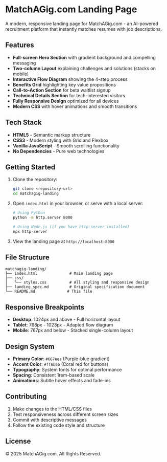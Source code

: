# MatchAGig.com Landing Page

A modern, responsive landing page for MatchAGig.com - an AI-powered recruitment platform that instantly matches resumes with job descriptions.

## Features

- **Full-screen Hero Section** with gradient background and compelling messaging
- **Two-column Layout** explaining challenges and solutions (stacks on mobile)
- **Interactive Flow Diagram** showing the 4-step process
- **Benefits Grid** highlighting key value propositions
- **Call-to-Action Section** for beta waitlist signup
- **Technical Details Section** for tech-interested visitors
- **Fully Responsive Design** optimized for all devices
- **Modern CSS** with hover animations and smooth transitions

## Tech Stack

- **HTML5** - Semantic markup structure
- **CSS3** - Modern styling with Grid and Flexbox
- **Vanilla JavaScript** - Smooth scrolling functionality
- **No Dependencies** - Pure web technologies

## Getting Started

1. Clone the repository:
   ```bash
   git clone <repository-url>
   cd matchagig-landing
   ```

2. Open `index.html` in your browser, or serve with a local server:
   ```bash
   # Using Python
   python -m http.server 8000
   
   # Using Node.js (if you have http-server installed)
   npx http-server
   ```

3. View the landing page at `http://localhost:8000`

## File Structure

```
matchagig-landing/
├── index.html              # Main landing page
├── css/
│   └── styles.css          # All styling and responsive design
├── landing_spec.md         # Original specification document
└── README.md              # This file
```

## Responsive Breakpoints

- **Desktop**: 1024px and above - Full horizontal layout
- **Tablet**: 768px - 1023px - Adapted flow diagram
- **Mobile**: 767px and below - Stacked single-column layout

## Design System

- **Primary Color**: `#667eea` (Purple-blue gradient)
- **Accent Color**: `#ff6b6b` (Coral red for buttons)
- **Typography**: System fonts for optimal performance
- **Spacing**: Consistent 1rem-based scale
- **Animations**: Subtle hover effects and fade-ins

## Contributing

1. Make changes to the HTML/CSS files
2. Test responsiveness across different screen sizes
3. Commit with descriptive messages
4. Follow the existing code style and structure

## License

© 2025 MatchAGig.com. All Rights Reserved. 